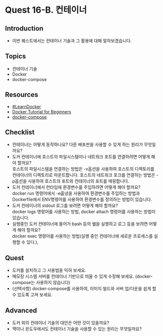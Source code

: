 # Quest 16-B. 컨테이너

## Introduction

- 이번 퀘스트에서는 컨테이너 기술과 그 활용에 대해 알아보겠습니다.

## Topics

- 컨테이너 기술
- Docker
- docker-compose

## Resources

- [#LearnDocker](https://www.docker.com/101-tutorial)
- [Docker Tutorial for Beginners](https://docker-curriculum.com/)
- [docker-compose](https://docs.docker.com/compose/)

## Checklist

- 컨테이너는 어떻게 동작하나요? 다른 배포판을 사용할 수 있게 하는 원리가 무엇일까요?
- 도커 컨테이너에 호스트의 파일시스템이나 네트워크 포트를 연결하려면 어떻게 해야 할까요?  
  호스트의 파일시스템을 연결하는 방법은 -v옵션을 사용하여 호스트의 디렉토리를 컨테이너의 디렉토리로 마운트합니다.
  호스트의 네트워크 포크를 연결하는 방법은 -p옵션을 사용하여 호스트의 포트와 컨테이너의 포트를 매핑합니다.
- 도커 컨테이너에서 런타임에 환경변수를 주입하려면 어떻게 해야 할까요?  
  docker run 명령어에서 -e옶녕을 사용하여 환경변수를 주입하는 방법과 Dockerfile에서 ENV명령어를 사용하여 환경변수를 정의하는 방법이 있습니다.
- 도커 컨테이너의 stdout 로그를 보려면 어떻게 해야 할까요?  
  docker logs 명령어를 사용하는 방법, docker attach 명령어를 사용하는 방법이 있습니다.
- 실행중인 도커 컨테이너에 들어가 bash 등의 쉘을 실행하고 로그 등을 보려면 어떻게 해야 할까요?  
  docker exec 명령어를 사용하는 방법(실행 중인 컨테이너에 새로운 프로세스를 실행할 수 있다.),

## Quest

- 도커를 설치하고 그 사용법을 익혀 보세요.
- 메모장 시스템 서버를 컨테이너 기반으로 띄울 수 있게 수정해 보세요. (docker-compose는 사용하지 않습니다)
- (선택사항) docker-compose를 사용하여, 이미지 빌드와 서버 업/다운을 쉽게 할 수 있도록 고쳐 보세요.

## Advanced

- 도커 외의 컨테이너 기술의 대안은 어떤 것이 있을까요?
- 맥이나 윈도우에서도 컨테이너 기술을 사용할 수 있는 원리는 무엇일까요?
